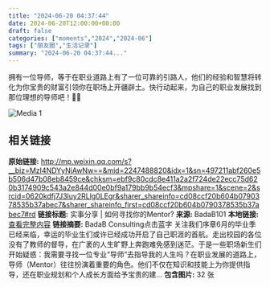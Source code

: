 ```yaml
---
title: "2024-06-20 04:37:44"
date: 2024-06-20T12:00:00+08:00
draft: false
categories: ["moments","2024","2024-06"]
tags: ["朋友圈","生活记录"]
summary: "2024-06-20 04:37:44..."
---
```


拥有一位导师，等于在职业道路上有了一位可靠的引路人，他们的经验和智慧将转化为你宝贵的财富引领你在职场上开疆辟土。快行动起来，为自己的职业发展找到那位理想的导师吧！🚀💼

![Media 1](/Moments/photos/2024-06-20/202406200437440.jpg)

## 相关链接

**原始链接:** http://mp.weixin.qq.com/s?__biz=MzI4NDYyNjAwNw==&mid=2247488820&idx=1&sn=497211abf260e5b506d47b08eb8459ce&chksm=ebf9c80cdc8e411a2a2f724de22ecc75d620b3174909c543a2e844d00e0bf9a179bb9b54ecf3&mpshare=1&scene=2&srcid=0620kdfj7J3luy2RLlg0LEgr&sharer_shareinfo=cd08ccf20b604b0790378535b37abec7&sharer_shareinfo_first=cd08ccf20b604b0790378535b37abec7#rd
**链接标题:** 实事分享 | 如何寻找你的Mentor?
**来源:** BadaB101
**本地链接:** [查看完整内容](/link_content/2024/06/2024-06-20-2/link_content/)
**链接摘要:** BadaB Consulting点击蓝字 关注我们序章6月的毕业季已经来临，幸运的毕业生们或许已经成功开启了自己职涯的首航。走出校园的各位没有了教师的督导，在广袤的人生旷野上奔跑难免感到迷茫。于是一些职场新生们开始疑惑：我需要寻找一位专业“导师”去指导我的人生吗？在职业发展的道路上，导师（Mentor）往往扮演着重要的角色。他们不仅在知识和技能上为你提供指导，还在职业规划和个人成长方面给予宝贵的建...
**包含图片:** 32 张


